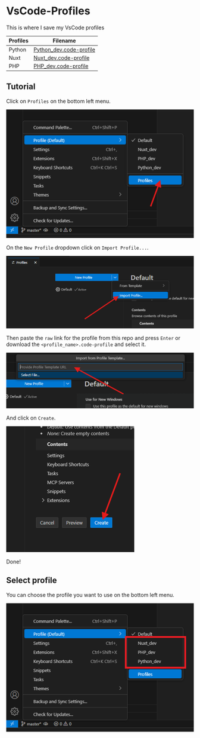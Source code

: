 # VsCode-Profiles

This is where I save my VsCode profiles

| Profiles | Filename                                                      |
| -------- | ------------------------------------------------------------- |
| Python   | [Python_dev.code-profile](./profiles/Python_dev.code-profile?raw=true) |
| Nuxt     | [Nuxt_dev.code-profile](./profiles/Nuxt_dev.code-profile?raw=true)     |
| PHP      | [PHP_dev.code-profile](./profiles/PHP_dev.code-profile?raw=true)       |

## Tutorial

Click on `Profiles` on the bottom left menu.

![tutorial-1.png](./assets/tutorial-1.png)

On the `New Profile` dropdown click on `Import Profile...`.

![tutorial-2.png](./assets/tutorial-2.png)

Then paste the `raw` link for the profile from this repo and press `Enter` or download the `<profile_name>.code-profile` and select it.

![tutorial-3.png](./assets/tutorial-3.png)

And click on `Create`.

![tutorial-4.png](./assets/tutorial-4.png)

Done!

## Select profile

You can choose the profile you want to use on the bottom left menu.

![tutorial-5.png](./assets/tutorial-5.png)
